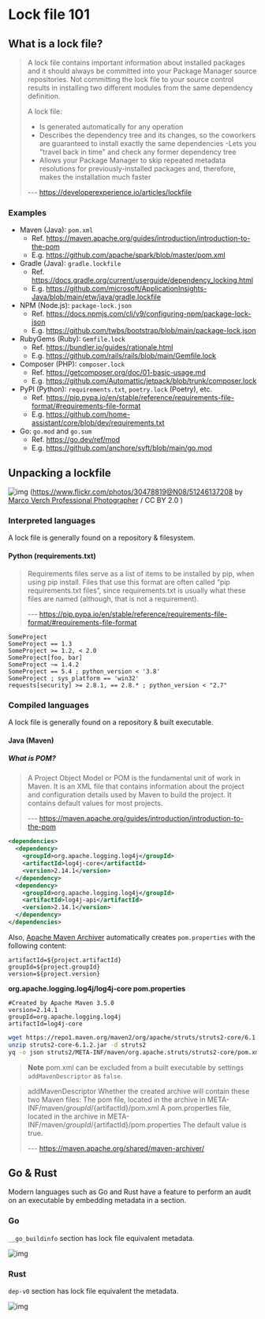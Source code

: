 # Lock file 101

## What is a lock file?

> A lock file contains important information about installed packages and it should always be committed into your Package Manager source repositories. Not committing the lock file to your source control results in installing two different modules from the same dependency definition.
>
> A lock file:
>
> - Is generated automatically for any operation
> - Describes the dependency tree and its changes, so the coworkers are guaranteed to install exactly the same dependencies
>   -Lets you "travel back in time" and check any former dependency tree
> - Allows your Package Manager to skip repeated metadata resolutions for previously-installed packages and, therefore, makes the installation much faster
>
> --- https://developerexperience.io/articles/lockfile

### Examples

- Maven (Java): `pom.xml`
  - Ref. https://maven.apache.org/guides/introduction/introduction-to-the-pom
  - E.g. https://github.com/apache/spark/blob/master/pom.xml
- Gradle (Java): `gradle.lockfile`
  - Ref. https://docs.gradle.org/current/userguide/dependency_locking.html
  - E.g. https://github.com/microsoft/ApplicationInsights-Java/blob/main/etw/java/gradle.lockfile
- NPM (Node.js): `package-lock.json`
  - Ref. https://docs.npmjs.com/cli/v9/configuring-npm/package-lock-json
  - E.g. https://github.com/twbs/bootstrap/blob/main/package-lock.json
- RubyGems (Ruby): `Gemfile.lock`
  - Ref. https://bundler.io/guides/rationale.html
  - E.g. https://github.com/rails/rails/blob/main/Gemfile.lock
- Composer (PHP): `composer.lock`
  - Ref. https://getcomposer.org/doc/01-basic-usage.md
  - E.g. https://github.com/Automattic/jetpack/blob/trunk/composer.lock
- PyPI (Python): `requirements.txt`, `poetry.lock` (Poetry), etc.
  - Ref. https://pip.pypa.io/en/stable/reference/requirements-file-format/#requirements-file-format
  - E.g. https://github.com/home-assistant/core/blob/dev/requirements.txt
- Go: `go.mod` and `go.sum`
  - Ref. https://go.dev/ref/mod
  - E.g. https://github.com/anchore/syft/blob/main/go.mod

## Unpacking a lockfile

![img](https://live.staticflickr.com/65535/51246137208_3538982c44_5k.jpg)
(https://www.flickr.com/photos/30478819@N08/51246137208 by [
Marco Verch Professional Photographer](https://www.flickr.com/people/30478819@N08/) / CC BY 2.0 )

### Interpreted languages

A lock file is generally found on a repository & filesystem.

#### Python (requirements.txt)

> Requirements files serve as a list of items to be installed by pip, when using pip install. Files that use this format are often called “pip requirements.txt files”, since requirements.txt is usually what these files are named (although, that is not a requirement).
>
> --- https://pip.pypa.io/en/stable/reference/requirements-file-format/#requirements-file-format

```
SomeProject
SomeProject == 1.3
SomeProject >= 1.2, < 2.0
SomeProject[foo, bar]
SomeProject ~= 1.4.2
SomeProject == 5.4 ; python_version < '3.8'
SomeProject ; sys_platform == 'win32'
requests[security] >= 2.8.1, == 2.8.* ; python_version < "2.7"
```

### Compiled languages

A lock file is generally found on a repository & built executable.

#### Java (Maven)

##### What is POM?

> A Project Object Model or POM is the fundamental unit of work in Maven. It is an XML file that contains information about the project and configuration details used by Maven to build the project. It contains default values for most projects.
>
> --- https://maven.apache.org/guides/introduction/introduction-to-the-pom

```xml
<dependencies>
  <dependency>
    <groupId>org.apache.logging.log4j</groupId>
    <artifactId>log4j-core</artifactId>
    <version>2.14.1</version>
  </dependency>
  <dependency>
    <groupId>org.apache.logging.log4j</groupId>
    <artifactId>log4j-api</artifactId>
    <version>2.14.1</version>
  </dependency>
</dependencies>
```

Also, [Apache Maven Archiver](https://maven.apache.org/shared/maven-archiver/) automatically creates `pom.properties` with the following content:

```
artifactId=${project.artifactId}
groupId=${project.groupId}
version=${project.version}
```

**org.apache.logging.log4j/log4j-core pom.properties**

```
#Created by Apache Maven 3.5.0
version=2.14.1
groupId=org.apache.logging.log4j
artifactId=log4j-core
```

```bash
wget https://repo1.maven.org/maven2/org/apache/struts/struts2-core/6.1.2/struts2-core-6.1.2.jar
unzip struts2-core-6.1.2.jar -d struts2
yq -o json struts2/META-INF/maven/org.apache.struts/struts2-core/pom.xml | jq .project.dependencies
```

> **Note**
> pom.xml can be excluded from a built executable by settings `addMavenDescriptor` as `false`.

> addMavenDescriptor
> Whether the created archive will contain these two Maven files:
> The pom file, located in the archive in META-INF/maven/${groupId}/${artifactId}/pom.xml
> A pom.properties file, located in the archive in META-INF/maven/${groupId}/${artifactId}/pom.properties
> The default value is true.
>
> --- https://maven.apache.org/shared/maven-archiver/

## Go & Rust

Modern languages such as Go and Rust have a feature to perform an audit on an executable by embedding metadata in a section.

### Go

`__go_buildinfo` section has lock file equivalent metadata.

![img](https://imgur.com/FIldtkc.png)

### Rust

`dep-v0` section has lock file equivalent the metadata.

![img](https://imgur.com/tjiTc36.png)
